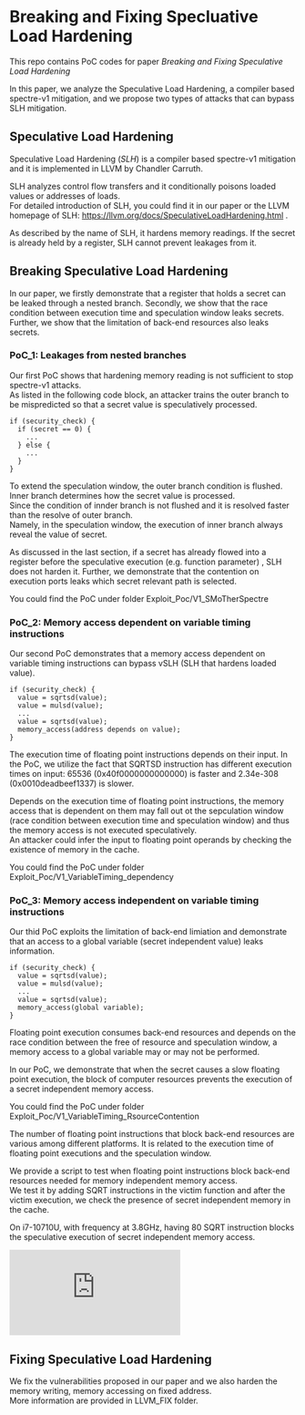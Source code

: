 # Breaking and Fixing Specluative Load Hardening

This repo contains PoC codes for paper *Breaking and Fixing Speculative Load Hardening*

In this paper, we analyze the Speculative Load Hardening, a compiler based spectre-v1 mitigation, and we propose two types of attacks that can bypass SLH mitigation.

## Speculative Load Hardening
Speculative Load Hardening (*SLH*) is a compiler based spectre-v1 mitigation and it is implemented in LLVM by Chandler Carruth.

SLH analyzes control flow transfers and it conditionally poisons loaded values or addresses of loads.  
For detailed introduction of SLH, you could find it in our paper or the LLVM homepage of SLH: https://llvm.org/docs/SpeculativeLoadHardening.html . 

As described by the name of SLH, it hardens memory readings. If the secret is already held by a register, SLH cannot prevent leakages from it.

## Breaking Speculative Load Hardening
In our paper, we firstly demonstrate that a register that holds a secret can be leaked through a nested branch. Secondly, we show that the race condition between execution time and speculation window leaks secrets. Further, we show that the limitation of back-end resources also leaks secrets.

### PoC_1: Leakages from nested branches
Our first PoC shows that hardening memory reading is not sufficient to stop spectre-v1 attacks.  
As listed in the following code block, an attacker trains the outer branch to be mispredicted so that a secret value is speculatively processed.
```
if (security_check) {
  if (secret == 0) {
    ...
  } else {
    ...
  }
}
```
To extend the speculation window, the outer branch condition is flushed. Inner branch determines how the secret value is processed.  
Since the condition of innder branch is not flushed and it is resolved faster than the resolve of outer branch.  
Namely, in the speculation window, the execution of inner branch always reveal the value of secret.

As discussed in the last section, if a secret has already flowed into a register before the speculative execution (e.g. function parameter) , SLH does not harden it. Further, we demonstrate that the contention on execution ports leaks which secret relevant path is selected.

You could find the PoC under folder Exploit_Poc/V1_SMoTherSpectre

### PoC_2: Memory access dependent on variable timing instructions
Our second PoC demonstrates that a memory access dependent on variable timing instructions can bypass vSLH (SLH that hardens loaded value). 
```
if (security_check) {
  value = sqrtsd(value);
  value = mulsd(value);
  ...
  value = sqrtsd(value);
  memory_access(address depends on value);
}
```
The execution time of floating point instructions depends on their input.
In the PoC, we utilize the fact that SQRTSD instruction has different execution times on input: 65536 (0x40f0000000000000) is faster and 2.34e-308 (0x0010deadbeef1337) is slower.

Depends on the execution time of floating point instructions, the memory access that is dependent on them may fall out ot the sepculation window (race condition between execution time and speculation window) and thus the memory access is not executed speculatively.  
An attacker could infer the input to floating point operands by checking the existence of memory in the cache.  

You could find the PoC under folder Exploit_Poc/V1_VariableTiming_dependency

### PoC_3: Memory access independent on variable timing instructions
Our thid PoC exploits the limitation of back-end limiation and demonstrate that an access to a global variable (secret independent value) leaks information.
```
if (security_check) {
  value = sqrtsd(value);
  value = mulsd(value);
  ...
  value = sqrtsd(value);
  memory_access(global variable);
}
```
Floating point execution consumes back-end resources and depends on the race condition between the free of resource and speculation window, a memory access to a global variable may or may not be performed.

In our PoC, we demonstrate that when the secret causes a slow floating point execution, the block of computer resources prevents the execution of a secret independent memory access.

You could find the PoC under folder Exploit_Poc/V1_VariableTiming_RsourceContention

The number of floating point instructions that block back-end resources are various among different platforms. It is related to the execution time of floating point executions and the speculation window.  

We provide a script to test when floating point instructions block back-end resources needed for memory independent memory access.  
We test it by adding SQRT instructions in the victim function and after the victim execution, we check the presence of secret independent memory in the cache.

On i7-10710U, with frequency at 3.8GHz, having 80 SQRT instruction blocks the speculative execution of secret independent memory access.

![image](https://github.com/0xADE1A1DE/USLH/blob/master/Exploit_PoC/exhaust_resources/FP.pdf)


## Fixing Speculative Load Hardening
We fix the vulnerabilities proposed in our paper and we also harden the memory writing, memory accessing on fixed address.  
More information are provided in LLVM_FIX folder.


